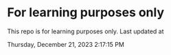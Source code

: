 # For learning purposes only
This repo is for learning purposes only.
Last updated at

Thursday, December 21, 2023 2:17:15 PM

